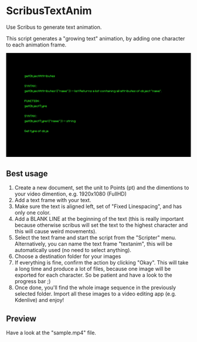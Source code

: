 # ScribusTextAnim
Use Scribus to generate text animation.

This script generates a "growing text" animation, by adding one character to each animation frame.

![screenshot](https://raw.githubusercontent.com/sonejostudios/ScribusTextAnim/master/scribustextanim.png "Scribus TextAnim")

## Best usage
1. Create a new document, set the unit to Points (pt) and the dimentions to your video dimention, e.g. 1920x1080 (FullHD)
2. Add a text frame with your text.
3. Make sure the text is aligned left, set of "Fixed Linespacing", and has only one color.
4. Add a BLANK LINE at the beginning of the text (this is really important because otherwise scribus will set the text to the highest character and this will cause weird movements).
5. Select the text frame and start the script from the "Scripter" menu. Alternatively, you can name the text frame "textanim", this will be automatically used (no need to select anything).
6. Choose a destination folder for your images
7. If everything is fine, confirm the action by clicking "Okay". This will take a long time and produce a lot of files, because one image will be exported for each character. So be patient and have a look to the progress bar ;)
8. Once done, you'll find the whole image sequence in the previously selected folder. Import all these images to a video editing app (e.g. Kdenlive) and enjoy!

## Preview
Have a look at the "sample.mp4" file.
